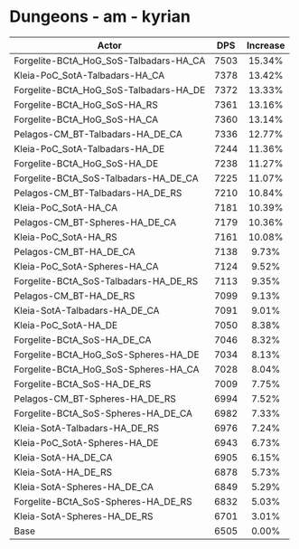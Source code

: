 # Dungeons - am - kyrian
| Actor | DPS | Increase |
|---|:---:|:---:|
|Forgelite-BCtA_HoG_SoS-Talbadars-HA_CA|7503|15.34%|
|Kleia-PoC_SotA-Talbadars-HA_CA|7378|13.42%|
|Forgelite-BCtA_HoG_SoS-Talbadars-HA_DE|7372|13.33%|
|Forgelite-BCtA_HoG_SoS-HA_RS|7361|13.16%|
|Forgelite-BCtA_HoG_SoS-HA_CA|7360|13.14%|
|Pelagos-CM_BT-Talbadars-HA_DE_CA|7336|12.77%|
|Kleia-PoC_SotA-Talbadars-HA_DE|7244|11.36%|
|Forgelite-BCtA_HoG_SoS-HA_DE|7238|11.27%|
|Forgelite-BCtA_SoS-Talbadars-HA_DE_CA|7225|11.07%|
|Pelagos-CM_BT-Talbadars-HA_DE_RS|7210|10.84%|
|Kleia-PoC_SotA-HA_CA|7181|10.39%|
|Pelagos-CM_BT-Spheres-HA_DE_CA|7179|10.36%|
|Kleia-PoC_SotA-HA_RS|7161|10.08%|
|Pelagos-CM_BT-HA_DE_CA|7138|9.73%|
|Kleia-PoC_SotA-Spheres-HA_CA|7124|9.52%|
|Forgelite-BCtA_SoS-Talbadars-HA_DE_RS|7113|9.35%|
|Pelagos-CM_BT-HA_DE_RS|7099|9.13%|
|Kleia-SotA-Talbadars-HA_DE_CA|7091|9.01%|
|Kleia-PoC_SotA-HA_DE|7050|8.38%|
|Forgelite-BCtA_SoS-HA_DE_CA|7046|8.32%|
|Forgelite-BCtA_HoG_SoS-Spheres-HA_DE|7034|8.13%|
|Forgelite-BCtA_HoG_SoS-Spheres-HA_CA|7028|8.04%|
|Forgelite-BCtA_SoS-HA_DE_RS|7009|7.75%|
|Pelagos-CM_BT-Spheres-HA_DE_RS|6994|7.52%|
|Forgelite-BCtA_SoS-Spheres-HA_DE_CA|6982|7.33%|
|Kleia-SotA-Talbadars-HA_DE_RS|6976|7.24%|
|Kleia-PoC_SotA-Spheres-HA_DE|6943|6.73%|
|Kleia-SotA-HA_DE_CA|6905|6.15%|
|Kleia-SotA-HA_DE_RS|6878|5.73%|
|Kleia-SotA-Spheres-HA_DE_CA|6849|5.29%|
|Forgelite-BCtA_SoS-Spheres-HA_DE_RS|6832|5.03%|
|Kleia-SotA-Spheres-HA_DE_RS|6701|3.01%|
|Base|6505|0.00%|
